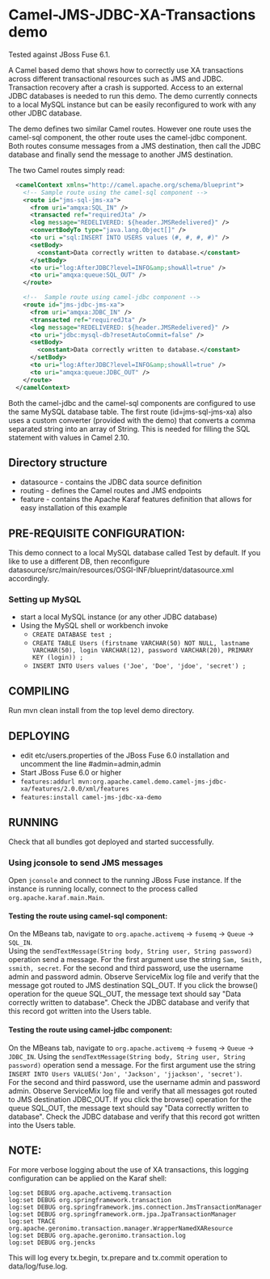 # Camel-JMS-JDBC-XA-Transactions demo

Tested against JBoss Fuse 6.1.

A Camel based demo that shows how to correctly use XA transactions across 
different transactional resources such as JMS and JDBC.
Transaction recovery after a crash is supported.
Access to an external JDBC databases is needed to run this demo.
The demo currently connects to a local MySQL instance but can be easily 
reconfigured to work with any other JDBC database.

The demo defines two similar Camel routes. However one route uses the 
camel-sql component, the other route uses the camel-jdbc component. 
Both routes consume messages from a JMS destination, then call the JDBC database
and finally send the message to another JMS destination.


The two Camel routes simply read:

```xml
  <camelContext xmlns="http://camel.apache.org/schema/blueprint">
    <!-- Sample route using the camel-sql component -->
    <route id="jms-sql-jms-xa">
      <from uri="amqxa:SQL_IN" />
      <transacted ref="requiredJta" /> 
      <log message="REDELIVERED: ${header.JMSRedelivered}" />
      <convertBodyTo type="java.lang.Object[]" />
      <to uri ="sql:INSERT INTO USERS values (#, #, #, #)" />
      <setBody>
        <constant>Data correctly written to database.</constant>
      </setBody>
      <to uri="log:AfterJDBC?level=INFO&amp;showAll=true" />
      <to uri="amqxa:queue:SQL_OUT" />
    </route>

    <!--  Sample route using camel-jdbc component -->
    <route id="jms-jdbc-jms-xa">
      <from uri="amqxa:JDBC_IN" />
      <transacted ref="requiredJta" /> 
      <log message="REDELIVERED: ${header.JMSRedelivered}" />
      <to uri="jdbc:mysql-db?resetAutoCommit=false" />
      <setBody>
        <constant>Data correctly written to database.</constant>
      </setBody>
      <to uri="log:AfterJDBC?level=INFO&amp;showAll=true" />
      <to uri="amqxa:queue:JDBC_OUT" />
    </route>
  </camelContext>
```

Both the camel-jdbc and the camel-sql components are configured to use the same
MySQL database table.
The first route (id=jms-sql-jms-xa) also uses a custom converter (provided with 
the demo) that converts a comma separated string into an array of String. This 
is needed for filling the SQL statement with values in Camel 2.10.


## Directory structure
* datasource - contains the JDBC data source definition
* routing - defines the Camel routes and JMS endpoints
* feature - contains the Apache Karaf features definition that allows for easy installation of this example


## PRE-REQUISITE CONFIGURATION:
This demo connect to a local MySQL database called Test by default. 
If you like to use a different DB, then reconfigure 
datasource/src/main/resources/OSGI-INF/blueprint/datasource.xml 
accordingly. 


### Setting up MySQL
- start a local MySQL instance (or any other JDBC database)
- Using the MySQL shell or workbench invoke 
  - `CREATE DATABASE test ;`
  - `CREATE TABLE Users (firstname VARCHAR(50) NOT NULL, lastname VARCHAR(50), login VARCHAR(12), password VARCHAR(20), PRIMARY KEY (login)) ;`
  - `INSERT INTO Users values ('Joe', 'Doe', 'jdoe', 'secret') ;`


## COMPILING
Run 
  mvn clean install
from the top level demo directory.


## DEPLOYING
- edit etc/users.properties of the JBoss Fuse 6.0 installation and uncomment
  the line 
  #admin=admin,admin
- Start JBoss Fuse 6.0 or higher
- `features:addurl mvn:org.apache.camel.demo.camel-jms-jdbc-xa/features/2.0.0/xml/features`
- `features:install camel-jms-jdbc-xa-demo`

## RUNNING
Check that all bundles got deployed and started successfully. 

### Using jconsole to send JMS messages
Open `jconsole` and connect to the running JBoss Fuse instance. If the instance is running locally, connect to
the process called `org.apache.karaf.main.Main`.

#### Testing the route using camel-sql component:
On the MBeans tab, navigate to `org.apache.activemq` &rarr; `fusemq` &rarr; `Queue` &rarr; `SQL_IN`.  
Using the `sendTextMessage(String body, String user, String password)` operation send a message.
For the first argument use the string `Sam, Smith, ssmith, secret`.  For the second and third password, 
use the username admin and password admin.
Observe ServiceMix log file and verify that the message got routed to JMS destination SQL_OUT.
If you click the browse() operation for the queue SQL_OUT, the message text should say
"Data correctly written to database".
Check the JDBC database and verify that this record got written into the Users table.

#### Testing the route using camel-jdbc component:
On the MBeans tab, navigate to `org.apache.activemq` &rarr; `fusemq` &rarr; `Queue` &rarr; `JDBC_IN`.
Using the `sendTextMessage(String body, String user, String password)` operation send a message.
For the first argument use the string `INSERT INTO Users VALUES('Jon', 'Jackson', 'jjackson', 'secret')`.  
For the second and third password, use the username admin and password admin.
Observe ServiceMix log file and verify that all messages got routed to 
JMS destination JDBC_OUT. 
If you click the browse() operation for the queue SQL_OUT, the message text should say
"Data correctly written to database".
Check the JDBC database and verify that this record got written into the Users table.



## NOTE: 
For more verbose logging about the use of XA transactions, this logging 
configuration can be applied on the Karaf shell:

```
log:set DEBUG org.apache.activemq.transaction
log:set DEBUG org.springframework.transaction
log:set DEBUG org.springframework.jms.connection.JmsTransactionManager
log:set DEBUG org.springframework.orm.jpa.JpaTransactionManager
log:set TRACE org.apache.geronimo.transaction.manager.WrapperNamedXAResource
log:set DEBUG org.apache.geronimo.transaction.log
log:set DEBUG org.jencks
```

This will log every tx.begin, tx.prepare and tx.commit operation to data/log/fuse.log.
